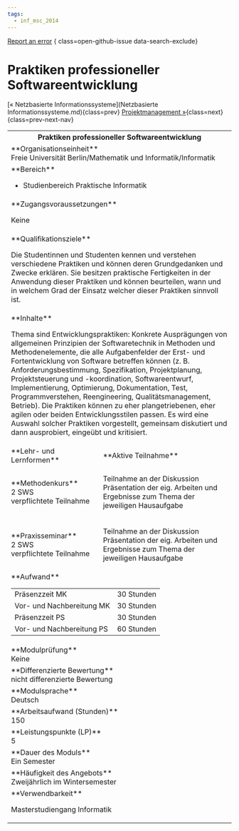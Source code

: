 ```yaml
---
tags:
  - inf_msc_2014
---
```

[Report an error](https://github.com/SGSSGene/FUB-SUP/issues/new?title=Error%20in%20%22Praktiken%20professioneller%20Softwareentwicklung%22&body=There%20seems%20to%20be%20an%20error%20in%20module%20%22Praktiken%20professioneller%20Softwareentwicklung%22%2E%0A%0A%3CDescribe%20here%20a%20slightly%20more%20detailed%20description%20of%20what%20is%20wrong%3E&labels=bug)
{ class=open-github-issue data-search-exclude}

# Praktiken professioneller Softwareentwicklung

[« Netzbasierte Informationssysteme](Netzbasierte Informationssysteme.md){class=prev}
[Projektmanagement »](Projektmanagement.md){class=next}
{class=prev-next-nav}

<table markdown id="moduledesc">
<tr markdown class="moduledesc_head"><th colspan="2">Praktiken professioneller Softwareentwicklung </th></tr>
<tr markdown><td colspan="2">**Organisationseinheit**   <br>Freie Universität Berlin/Mathematik und Informatik/Informatik</td></tr>

<tr markdown><td colspan="2">**Bereich**<br>


- Studienbereich Praktische Informatik

</td></tr>

<tr markdown><td colspan="2">**Zugangsvoraussetzungen** <br>

Keine


</td></tr>
<tr markdown><td colspan="2">**Qualifikationsziele**    <br>

Die Studentinnen und Studenten kennen und verstehen verschiedene Praktiken
und können deren Grundgedanken und Zwecke erklären. Sie besitzen praktische
Fertigkeiten in der Anwendung dieser Praktiken und können beurteilen, wann
und in welchem Grad der Einsatz welcher dieser Praktiken sinnvoll ist.


</td></tr>
<tr markdown><td colspan="2">**Inhalte**                <br>

Thema sind Entwicklungspraktiken: Konkrete Ausprägungen von allgemeinen
Prinzipien der Softwaretechnik in Methoden und Methodenelemente, die alle
Aufgabenfelder der Erst- und Fortentwicklung von Software betreffen können
(z. B. Anforderungsbestimmung, Spezifikation, Projektplanung,
Projektsteuerung und -koordination, Softwareentwurf, Implementierung,
Optimierung, Dokumentation, Test, Programmverstehen, Reengineering,
Qualitätsmanagement, Betrieb). Die Praktiken können zu eher plangetriebenen,
eher agilen oder beiden Entwicklungsstilen passen. Es wird eine Auswahl
solcher Praktiken vorgestellt, gemeinsam diskutiert und dann ausprobiert,
eingeübt und kritisiert.


</td></tr>

<tr markdown><td>**Lehr- und Lernformen**</td><td>**Aktive Teilnahme**</td></tr>
<tr markdown><td> **Methodenkurs** <br>2 SWS <br> verpflichtete Teilnahme</td><td>

Teilnahme an der Diskussion
Präsentation der eig. Arbeiten und Ergebnisse zum Thema der jeweiligen Hausaufgabe
</td></tr>
<tr markdown><td> **Praxisseminar** <br>2 SWS <br> verpflichtete Teilnahme</td><td>

Teilnahme an der Diskussion
Präsentation der eig. Arbeiten und Ergebnisse zum Thema der jeweiligen Hausaufgabe
</td></tr>
<tr markdown><td colspan="2">**Aufwand**                <br>
<table class="aufwand_table">
<tr><td>Präsenzzeit MK</td><td>30 Stunden</td></tr>
<tr><td>Vor- und Nachbereitung MK</td><td>30 Stunden</td></tr>
<tr><td>Präsenzzeit PS</td><td>30 Stunden</td></tr>
<tr><td>Vor- und Nachbereitung PS</td><td>60 Stunden</td></tr>
</table>

</td></tr>
<tr markdown><td colspan="2">**Modulprüfung**             <br>Keine


</td></tr>
<tr markdown><td colspan="2">**Differenzierte Bewertung** <br>nicht differenzierte Bewertung

</td></tr>
<tr markdown><td colspan="2">**Modulsprache**             <br>Deutsch</td></tr>
<tr markdown><td colspan="2">**Arbeitsaufwand (Stunden)** <br>150</td></tr>
<tr markdown><td colspan="2">**Leistungspunkte (LP)**     <br>5</td></tr>
<tr markdown><td colspan="2">**Dauer des Moduls**         <br>Ein Semester</td></tr>
<tr markdown><td colspan="2">**Häufigkeit des Angebots**  <br>Zweijährlich im Wintersemester</td></tr>
<tr markdown><td colspan="2">**Verwendbarkeit**           <br>

Masterstudiengang Informatik


</td></tr>

</table>
